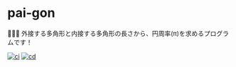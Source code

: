 # pai-gon

🧼🧼🧼 外接する多角形と内接する多角形の長さから、円周率(π)を求めるプログラムです！  

[![ci](https://github.com/osawa-koki/pai-gon/actions/workflows/ci.yml/badge.svg)](https://github.com/osawa-koki/pai-gon/actions/workflows/ci.yml)
[![cd](https://github.com/osawa-koki/pai-gon/actions/workflows/cd.yml/badge.svg)](https://github.com/osawa-koki/pai-gon/actions/workflows/cd.yml)
